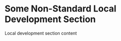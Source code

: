 
[//]: # (Local Development)

# Some Non-Standard Local Development Section

Local development section content
